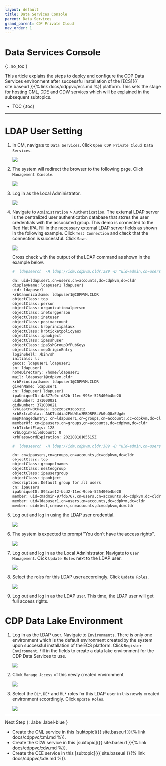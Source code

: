 ```yaml
---
layout: default
title: Data Services Console
parent: Data Services
grand_parent: CDP Private Cloud
nav_order: 1
---
```


# Data Services Console
{: .no_toc }

This article explains the steps to deploy and configure the CDP Data Services environment after successful installation of the [ECS]({{ site.baseurl }}{% link docs/cdppvc/ecs.md %}) platform. This sets the stage for hosting CML, CDE and CDW services which will be explained in the subsequent subtopics.

- TOC
{:toc}

---

# LDAP User Setting

1. In CM, navigate to `Data Services`. Click `Open CDP Private Cloud Data Services`. 

    ![](../../assets/images/dsconsole/cmds.png)
    
2. The system will redirect the browser to the following page. Click `Management Console`.   

    ![](../../assets/images/dsconsole/dsmenu.png)

3. Log in as the Local Administrator.

    ![](../../assets/images/dsconsole/dslogin.png)
    
4. Navigate to `Administration` > `Authentication`. The external LDAP server is the centralized user authentication database that stores the user credentials with the associated group. This demo is connected to the Red Hat IPA. Fill in the necessary external LDAP server fields as shown in the following example. Click `Test Connection` and check that the connection is successful. Click `Save`.

    ![](../../assets/images/dsconsole/dsldapconfig.png)
    
    
    Cross check with the output of the LDAP command as shown in the example below.

    ```bash
    #  ldapsearch  -H ldap://idm.cdpkvm.cldr:389 -D "uid=admin,cn=users,cn=accounts,dc=cdpkvm,dc=cldr" -w 'rootroot' -b "cn=users,cn=accounts,dc=cdpkvm,dc=cldr" '(&(uid=ldapuser1))' | grep -v "#"

    dn: uid=ldapuser1,cn=users,cn=accounts,dc=cdpkvm,dc=cldr
    displayName: ldapuser1 ldapuser1
    uid: ldapuser1
    krbCanonicalName: ldapuser1@CDPKVM.CLDR
    objectClass: top
    objectClass: person
    objectClass: organizationalperson
    objectClass: inetorgperson
    objectClass: inetuser
    objectClass: posixaccount
    objectClass: krbprincipalaux
    objectClass: krbticketpolicyaux
    objectClass: ipaobject
    objectClass: ipasshuser
    objectClass: ipaSshGroupOfPubKeys
    objectClass: mepOriginEntry
    loginShell: /bin/sh
    initials: ll
    gecos: ldapuser1 ldapuser1
    sn: ldapuser1
    homeDirectory: /home/ldapuser1
    mail: ldapuser1@cdpkvm.cldr
    krbPrincipalName: ldapuser1@CDPKVM.CLDR
    givenName: ldapuser1
    cn: ldapuser1 ldapuser1
    ipaUniqueID: 4a377c9c-d82b-11ec-995e-525400b4be20
    uidNumber: 371000021
    gidNumber: 371000021
    krbLastPwdChange: 20220520105515Z
    krbExtraData:: AAKTc4dia2FkbWluZEBDRFBLVk0uQ0xEUgA=
    mepManagedEntry: cn=ldapuser1,cn=groups,cn=accounts,dc=cdpkvm,dc=cldr
    memberOf: cn=ipausers,cn=groups,cn=accounts,dc=cdpkvm,dc=cldr
    krbTicketFlags: 128
    krbLoginFailedCount: 0
    krbPasswordExpiration: 20220818105515Z
    ```
    
    ```bash
    #  ldapsearch  -H ldap://idm.cdpkvm.cldr:389 -D "uid=admin,cn=users,cn=accounts,dc=cdpkvm,dc=cldr" -w 'rootroot' -b "cn=groups,cn=accounts,dc=cdpkvm,dc=cldr" '(&(member=uid=ldapuser1,cn=users,cn=accounts,dc=cdpkvm,dc=cldr))' | grep -v "#"

    dn: cn=ipausers,cn=groups,cn=accounts,dc=cdpkvm,dc=cldr
    objectClass: top
    objectClass: groupofnames
    objectClass: nestedgroup
    objectClass: ipausergroup
    objectClass: ipaobject
    description: Default group for all users
    cn: ipausers
    ipaUniqueID: 894cae12-bcd2-11ec-9ceb-525400b4be20
    member: uid=cmadmin-97fd6767,cn=users,cn=accounts,dc=cdpkvm,dc=cldr
    member: uid=ldapuser1,cn=users,cn=accounts,dc=cdpkvm,dc=cldr
    member: uid=test,cn=users,cn=accounts,dc=cdpkvm,dc=cldr
    ```
    
5. Log out and log in using the LDAP user credential.    

    ![](../../assets/images/dsconsole/cdpldaplogin.png)
    
6. The system is expected to prompt "You don't have the access rights".    
    
    ![](../../assets/images/dsconsole/cdpldapnorole.png)

7. Log out and log in as the Local Administrator. Navigate to `User Management`. Click `Update Roles` next to the LDAP user. 

    ![](../../assets/images/dsconsole/cdpldapupdaterole.png)
    

8. Select the roles for this LDAP user accordingly. Click `Update Roles`.

    ![](../../assets/images/dsconsole/cdpselectrole.png)
    

9. Log out and log in as the LDAP user. This time, the LDAP user will get full access rights.


# CDP Data Lake Environment

1. Log in as the LDAP user. Navigate to `Environments`. There is only one environment which is the default environment created by the system upon successful installation of the ECS platform. Click `Register Environment`. Fill in the fields to create a data lake environment for the CDP Data Services to use.
    
    ![](../../assets/images/dsconsole/dsregistration.png)
        

2. Click `Manage Access` of this newly created environment.

    ![](../../assets/images/dsconsole/dsenv.png)
    

3. Select the `DL*`, `DE*` and `ML*` roles for this LDAP user in this newly created environment accordingly. Click `Update Roles`.

    ![](../../assets/images/dsconsole/dsroles.png)
    

---    
   Next Step
   {: .label .label-blue } 
   
- Create the CML service in this [subtopic]({{ site.baseurl }}{% link docs/cdppvc/cml.md %}).
- Create the CDW service in this [subtopic]({{ site.baseurl }}{% link docs/cdppvc/cdw.md %}).
- Create the CDE service in this [subtopic]({{ site.baseurl }}{% link docs/cdppvc/cde.md %}).
    

    
    

    
    
